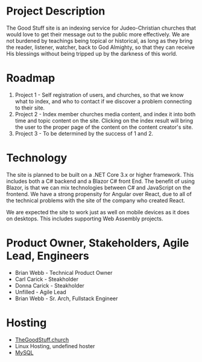 # Project Description
The Good Stuff site is an indexing service for Judeo-Christian churches that would love to get their message out to the public more effectively. We are not burdened by teachings being topical or historical, as long as they bring the reader, listener, watcher, back to God Almighty, so that they can receive His blessings without being tripped up by the darkness of this world.

# Roadmap
1. Project 1 - Self registration of users, and churches, so that we know what to index, and who to contact if we discover a problem connecting to their site.
2. Project 2 - Index member churches media content, and index it into both time and topic content on the site. Clicking on the index result will bring the user to the proper page of the content on the content creator's site.
3. Project 3 - To be determined by the success of 1 and 2.

# Technology
The site is planned to be built on a .NET Core 3.x or higher framework. This includes both a C# backend and a Blazor C# front End. The benefit of using Blazor, is that we can mix technologies between C# and JavaScript on the frontend. We have a strong propensity for Angular over React, due to all of the technical problems with the site of the company who created React.

We are expected the site to work just as well on mobile devices as it does on desktops. This includes supporting Web Assembly projects.

# Product Owner, Stakeholders, Agile Lead, Engineers
* Brian Webb - Technical Product Owner
* Carl Carick - Steakholder
* Donna Carick - Steakholder
* Unfilled - Agile Lead
* Brian Webb - Sr. Arch, Fullstack Engineer 

# Hosting
* [TheGoodStuff.church](http://TheGoodStuff.church)
* Linux Hosting, undefined hoster
* [MySQL](https://www.mysql.com/) 
